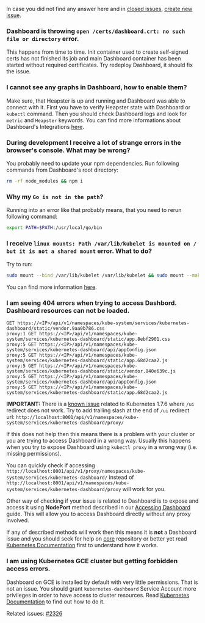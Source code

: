 In case you did not find any answer here and in [closed issues](https://github.com/kubernetes/dashboard/issues?q=is%3Aissue+is%3Aclosed), [create new issue](https://github.com/kubernetes/dashboard/issues/new).

### Dashboard is throwing `open /certs/dashboard.crt: no such file or directory` error.

This happens from time to time. Init container used to create self-signed certs has not finished its job and main Dashboard container has been started without required certificates. Try redeploy Dashboard, it should fix the issue.

### I cannot see any graphs in Dashboard, how to enable them?

Make sure, that Heapster is up and running and Dashboard was able to connect with it. First you have to verify Heapster state with Dashboard or `kubectl` command. Then you should check Dashboard logs and look for `metric` and `Heapster` keywords. You can find more informations about Dashboard's Integrations [here](https://github.com/kubernetes/dashboard/wiki/Integrations).

### During development I receive a lot of strange errors in the browser's console. What may be wrong?

You probably need to update your npm dependencies. Run following commands from Dashboard's root directory:

```sh
rm -rf node_modules && npm i
```

### Why my `Go is not in the path`?

Running into an error like that probably means, that you need to rerun following command:

```sh
export PATH=$PATH:/usr/local/go/bin
```

### I receive `linux mounts: Path /var/lib/kubelet is mounted on / but it is not a shared mount` error. What to do?

Try to run:

```sh
sudo mount --bind /var/lib/kubelet /var/lib/kubelet && sudo mount --make-shared /var/lib/kubelet
```
You can find more information [here](https://github.com/kubernetes/kubernetes/issues/4869#issuecomment-193640483).

### I am seeing 404 errors when trying to access Dashbord. Dashboard resources can not be loaded.
```
GET https://<IP>/api/v1/namespaces/kube-system/services/kubernetes-dashboard/static/vendor.9aa0b786.css 
proxy:1 GET https://<IP>/api/v1/namespaces/kube-system/services/kubernetes-dashboard/static/app.8ebf2901.css 
proxy:5 GET https://<IP>/api/v1/namespaces/kube-system/services/kubernetes-dashboard/api/appConfig.json 
proxy:5 GET https://<IP>/api/v1/namespaces/kube-system/services/kubernetes-dashboard/static/app.68d2caa2.js 
proxy:5 GET https://<IP>/api/v1/namespaces/kube-system/services/kubernetes-dashboard/static/vendor.840e639c.js 
proxy:5 GET https://<IP>/api/v1/namespaces/kube-system/services/kubernetes-dashboard/api/appConfig.json 
proxy:5 GET https://<IP>/api/v1/namespaces/kube-system/services/kubernetes-dashboard/static/app.68d2caa2.js
```

**IMPORTANT:** There is a [known issue](https://github.com/kubernetes/kubernetes/issues/52729) related to Kubernetes 1.7.6 where `/ui` redirect does not work. Try to add trailing slash at the end of `/ui` redirect url: `http://localhost:8001/api/v1/namespaces/kube-system/services/kubernetes-dashboard/proxy/`

If this does not help then this means there is a problem with your cluster or you are trying to access Dashboard in a wrong way. Usually this happens when you try to expose Dashboard using `kubectl proxy` in a wrong way (i.e. missing permissions).

You can quickly check if accessing
`http://localhost:8001/api/v1/proxy/namespaces/kube-system/services/kubernetes-dashboard/` instead of `http://localhost:8001/api/v1/namespaces/kube-system/services/kubernetes-dashboard/proxy` will work for you.

Other way of checking if your issue is related to Dashboard is to expose and access it using **NodePort** method described in our [Accessing Dashboard](https://github.com/kubernetes/dashboard/wiki/Accessing-dashboard) guide. This will allow you to access Dashboard directly without any proxy involved. 

If any of described methods will work then this means it is **not** a Dashboard issue and you should seek for help on [core](https://github.com/kubernetes/kubernetes) repository or better yet read [Kubernetes Documentation](https://kubernetes.io/docs/tasks/) first to understand how it works.

### I am using Kubernetes GCE cluster but getting forbidden access errors.

Dashboard on GCE is installed by default with very little permissions. That is not an issue. You should grant `kubernetes-dashboard` Service Account more privileges in order to have access to cluster resources. Read [Kubernetes Documentation](https://kubernetes.io/docs/tasks/) to find out how to do it.

Related issues: [#2326](https://github.com/kubernetes/dashboard/issues/2326)
